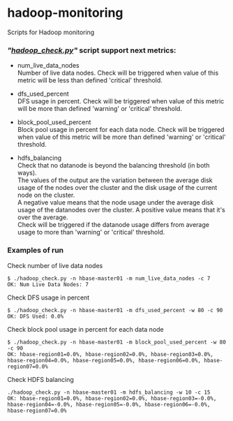# hadoop-monitoring
Scripts for Hadoop monitoring

### *"[hadoop_check.py](hadoop_check.py)"* script support next metrics:
- num_live_data_nodes<br>
Number of live data nodes. Check will be triggered when value of this metric will be less than defined 'critical' threshold.

- dfs_used_percent<br>
DFS usage in percent. Check will be triggered when value of this metric will be more than defined 'warning' or 'critical' threshold.

- block_pool_used_percent<br>
Block pool usage in percent for each data node. Check will be triggered when value of this metric will be more than defined 'warning' or 'critical' threshold.

- hdfs_balancing<br>
Check that no datanode is beyond the balancing threshold (in both ways).<br>
The values of the output are the variation between the average disk usage of the nodes over the cluster and the disk usage of the current node on the cluster.<br>
A negative value means that the node usage under the average disk usage of the datanodes over the cluster. A positive value means that it's over the average.<br>
Check will be triggered if the datanode usage differs from average usage to more than 'warning' or 'critical' threshold.

### Examples of run
Check number of live data nodes
```
$ ./hadoop_check.py -n hbase-master01 -m num_live_data_nodes -c 7
OK: Num Live Data Nodes: 7
```

Check DFS usage in percent
```
$ ./hadoop_check.py -n hbase-master01 -m dfs_used_percent -w 80 -c 90
OK: DFS Used: 0.0%
```

Check block pool usage in percent for each data node
```
$ ./hadoop_check.py -n hbase-master01 -m block_pool_used_percent -w 80 -c 90
OK: hbase-region01=0.0%, hbase-region02=0.0%, hbase-region03=0.0%, hbase-region04=0.0%, hbase-region05=0.0%, hbase-region06=0.0%, hbase-region07=0.0%
```

Check HDFS balancing
```
./hadoop_check.py -n hbase-master01 -m hdfs_balancing -w 10 -c 15
OK: hbase-region01=0.0%, hbase-region02=0.0%, hbase-region03=-0.0%, hbase-region04=-0.0%, hbase-region05=-0.0%, hbase-region06=-0.0%, hbase-region07=0.0%
```
